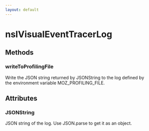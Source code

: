 ```yaml
---
layout: default
---
```


# nsIVisualEventTracerLog #

## Methods ##

### writeToProfilingFile ###
  
Write the JSON string returned by JSONString to the log defined by  
the environment variable MOZ_PROFILING_FILE.  
  

## Attributes ##

### JSONString ###
  
JSON string of the log.  Use JSON.parse to get it as an object.  
  
